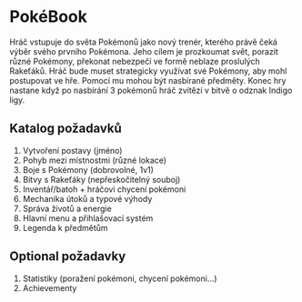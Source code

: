 # PokéBook

Hráč vstupuje do světa Pokémonů jako nový trenér, kterého právě čeká výběr svého prvního Pokémona. Jeho cílem je prozkoumat svět, porazit různé Pokémony, překonat nebezpečí ve formě neblaze proslulých Rakeťáků. Hráč bude muset strategicky využívat své Pokémony, aby mohl postupovat ve hře. Pomocí mu mohou být nasbírané předměty. Konec hry nastane když po nasbírání 3 pokémonů hráč zvítězí v bitvě o odznak Indigo ligy.

## Katalog požadavků
1. Vytvoření postavy (jméno)
2. Pohyb mezi místnostmi (různé lokace)
3. Boje s Pokémony (dobrovolné, 1v1)
4. Bitvy s Rakeťáky (nepřeskočitelný souboj)
5. Inventář/batoh + hráčovi chycení pokémoni 
6. Mechanika útoků a typové výhody
7. Správa životů a energie
8. Hlavní menu a přihlašovací systém
9. Legenda k předmětům

## Optional požadavky
1. Statistiky (poražení pokémoni, chycení pokémoni...)
2. Achievementy
   

   
